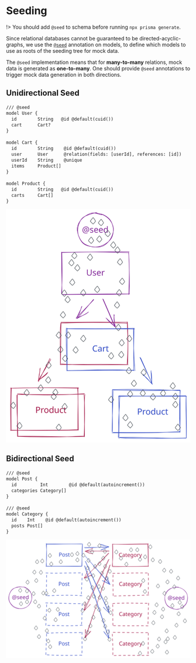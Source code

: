 # Seeding

!> You should add `@seed` to schema before running `npx prisma generate`.

Since relational databases cannot be guaranteed to be directed-acyclic-graphs,
we use the [`@seed`](guides/annotations?id=seed) annotation on models, to define
which models to use as roots of the seeding tree for mock data.

The `@seed` implementation means that for **many-to-many** relations, mock data
is generated as **one-to-many**. One should provide `@seed` annotations to
trigger mock data generation in both directions.

## Unidirectional Seed

```prisma
/// @seed
model User {
  id        String   @id @default(cuid())
  cart      Cart?
}

model Cart {
  id        String    @id @default(cuid())
  user      User      @relation(fields: [userId], references: [id])
  userId    String    @unique
  items     Product[]
}

model Product {
  id        String   @id @default(cuid())
  carts     Cart[]
}
```

![shopping](../image/seed/shopping.svg)

## Bidirectional Seed

```prisma
/// @seed
model Post {
  id         Int        @id @default(autoincrement())
  categories Category[]
}

/// @seed
model Category {
  id    Int    @id @default(autoincrement())
  posts Post[]
}
```

![many-to-many](../image/seed/many-to-many.svg)
